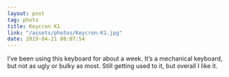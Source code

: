```yaml
---
layout: post
tag: photo
title: Keycron K1
link: "/assets/photos/Keycron-K1.jpg"
date: 2019-04-21 08:07:54
---
```

I’ve been using this keyboard for about a week. It’s a mechanical keyboard, but not as ugly or bulky as most. Still getting used to it, but overall I like it. 